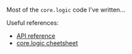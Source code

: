 Most of the `core.logic` code I've written...

Useful references:

*  [API reference](https://clojure.github.io/core.logic/)
*  [core.logic cheetsheet](https://rawgit.com/dedeibel/clojure-core-logic-cheatsheets/master/out/cheatsheet-use-title-attribute-no-cdocs-summary.html)
